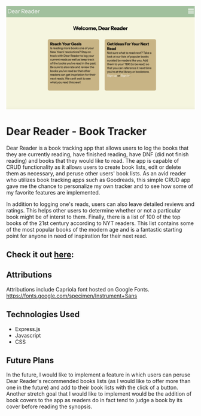 ![quiz game screenshot](public/css/images/dear-reader-sc.png)

# Dear Reader - Book Tracker 
Dear Reader is a book tracking app that allows users to log the books that they are currently reading, have finished reading, have DNF (did not finish reading) and books that they would like to read. The app is capable of CRUD functionality as it allows users to create book lists, edit or delete them as necessary, and peruse other users' book lists. As an avid reader who utilizes book tracking apps such as Goodreads, this simple CRUD app gave me the chance to personalize my own tracker and to see how some of my favorite features are implemented.

In addition to logging one's reads, users can also leave detailed reviews and ratings. This helps other users to determine whether or not a particular book might be of interst to them. Finally, there is a list of 100 of the top books of the 21st century according to NYT readers. This list contains some of the most popular books of the modern age and is a fantastic starting point for anyone in need of inspiration for their next read.



## Check it out [here][app]: 

[app]: https://celisawalker.github.io/music-quiz-game-project/

## Attributions
Attributions include Capriola font hosted on Google Fonts. https://fonts.google.com/specimen/Instrument+Sans

## Technologies Used
* Express.js
* Javascript
* CSS


## Future Plans 
In the future, I would like to implement a feature in which users can peruse Dear Reader's recommended books lists (as I would like to offer more than one in the future) and add to their book lists with the click of a button. Another stretch goal that I would like to implement would be the addition of book covers to the app as readers do in fact tend to judge a book by its cover before reading the synopsis.